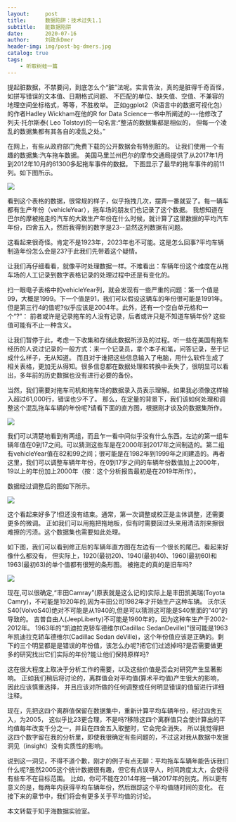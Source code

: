 ```yaml
---
layout:     post
title:      数据陷阱：技术过失1.1
subtitle:   脏数据陷阱
date:       2020-07-16
author:     刘政永Dmer
header-img: img/post-bg-dmers.jpg
catalog: true
tags:
    - 听取树蛙一篇
---
```


提起脏数据，不禁要问，到底怎么个“脏”法呢。实言告汝，真的是脏得千奇百怪，如拼写错误的文本值、日期格式问题、 不匹配的单位、缺失值、空值、不兼容的地理空间坐标格式，等等，不胜枚举。 正如ggplot2（R语言中的数据可视化包）的作者Hadley Wickham在他的R for Data Science一书中所阐述的---他修改了列夫·托尔斯泰( Leo Tolstoy)的一句名言:“整洁的数据集都是相似的， 但每一个凌乱的数据集都有其各自的凌乱之处。”

在网上，有些从政府部门免费下载的公开数据会有特别脏的。 让我们使用一个有趣的数据集:汽车拖车数据。 美国马里兰州巴尔的摩市交通局提供了从2017年1月到2012年10月的61300多起拖车事件的数据。 下图显示了最早的拖车事件的前11列。如下图所示。

![]({{site.baseurl}}/img/post-bg-zs1.jpg)

看到这个表格的数据，很常规的样子，似乎拖拽几次，摆弄一番就妥了。每一辆车都有生产年份（vehicleYear），拖车场的朋友们也记录了这个数据。 我想知道在巴尔的摩被拖走的汽车的大致生产年份在什么时候，就计算了这里数据的平均汽车年份，四舍五入，然后我得到的数字是23--显然这列数据有问题。

这看起来很奇怪。肯定不是1923年，2023年也不可能。这是怎么回事?平均车辆制造年份怎么会是23?于此我们先带着这个疑情。

让我们再仔细看看，就像平时处理数据一样。不难看出：车辆年份这个维度在从拖车场的人工记录到数字表格记录的处理过程中还是有变化的。

扫一眼电子表格中的vehicleYear列，就会发现有一些严重的问题：第一个值是99，大概是1999。下一个值是91，我们可以假设这辆车的年份很可能是1991年。 但是第三行4的值呢?似乎应该是2004年。此外，还有一个空白单元格和一个“?”： 前者或许是记录拖车的人没有记录，后者或许只是不知道车辆年份? 这些值可能有不止一种含义。

让我们暂停于此，考虑一下收集和存储此数据所涉及的过程。听一些在美国有拖车经历的人说过记录的一般方式：来一个记录员，拿个本子和笔，问答记录，至于记成什么样子，无从知道。 而且对于谁把这些信息输入了电脑，用什么软件生成了相关表格，更加无从得知。很多信息都在数据处理和转换中丢失了，很明显可以看出，多年前的历史数据也没有进行必要的备份。

当然，我们需要对拖车司机和拖车场的数据录入员表示理解。如果我必须像这样输入超过61,000行，错误也少不了。 那么，在定量的背景下，我们该如何处理和调整这个混乱拖车车辆的年份呢?请看下面的直方图，根据刚才谈及的数据集所作。

![]({{site.baseurl}}/img/post-bg-zs2.jpg)

我们可以清楚地看到有两组，而且乍一看中间似乎没有什么东西。左边的第一组车辆年值在0到17之间。可以猜测这些车是在2000年到2017年之间制造的。第二组有vehicleYear值在82和99之间；很可能是在1982年到1999年之间建造的。再者这里，我们可以调整车辆年年份，在0到17岁之间的车辆年份数值加上2000年，19以上的年份加上2000年（按：这个分析报告最初是在2019年所作）。

数据经过调整后的图如下所示。

![]({{site.baseurl}}/img/post-bg-zs3.jpg)

这个看起来好多了!但还没有结束。通常，第一次调整或校正是主体调整，还需要更多的微调。 正如我们可以用拖把拖地板，但有时需要回过头来用清洁剂来擦很难擦的污渍。这个数据集也需要如此处理。

如下图，我们可以看到修正后的车辆年直方图在左边有一个很长的尾巴。看起来好像什么都没有， 但实际上，1920(最初20)、1940(最初40)、1960(最初60)和1963(最初63)的单个值都有很短的条形图。 被拖走的真的是旧车吗?

![]({{site.baseurl}}/img/post-bg-zs4.jpg)

现在,可以很确定,“丰田Camray”(原表就是这么记的)实际上是丰田凯美瑞(Toyota Camry)，不可能是1920年的,因为丰田公司1982年才开始生产这种车辆。 沃尔沃S40(VolvoS40)绝对不可能是从1940的,但是可以猜测这可能是S40里面的“40”的导致的。 吉普自由人(JeepLiberty)不可能是1960年的，因为这种车生产于2002-2012年。 1963年的“凯迪拉克轿车德维尔(Cadillac SedanDeville)”很可能是1963年凯迪拉克轿车德维尔(Cadillac Sedan deVille)，这个年份值应该是正确的。剩下的三个明显都是是错误的年份值，该怎么办呢?把它们过滤掉吗?是否需要做更多的研究找出它们实际的年份?能让他们保持原样吗?

这在很大程度上取决于分析工作的需要，以及这些价值是否会对研究产生显著影响。 正如我们稍后将讨论的，离群值会对平均值(算术平均值)产生很大的影响，因此应该慎重选择， 并且应该对所做的任何调整或任何明显错误的值留进行详细注释。

现在，先把这四个离群值保留在数据集中，重新计算平均车辆年份，经过四舍五入，为2005， 这似乎比23更合理，不是吗?移除这四个离群值只会使计算出的平均值每年改变千分之一，并且在四舍五入取整时，它会完全消失。 所以我觉得把这四个数字留在我的分析里，即使我很确定有些问题的，不过这对我从数据中发掘洞见（insight）没有实质性的影响。

说到这一洞见，不得不道个歉，刚才的例子有点无聊：平均拖车车辆年能告诉我们什么呢?虽然2005这个统计数据很有趣，但它有点误导人，时间跨度太大，会使得有些车不在目标范围。 比如，你可不能在2014年拖一辆2017年的别克。所以更有意义的是，每两年内获得平均车辆年份，然后跟踪这个平均值随时间的变化。 在接下来的章节中，我们将会有更多关于平均值的讨论。

本文转载于知乎海数据实验室。